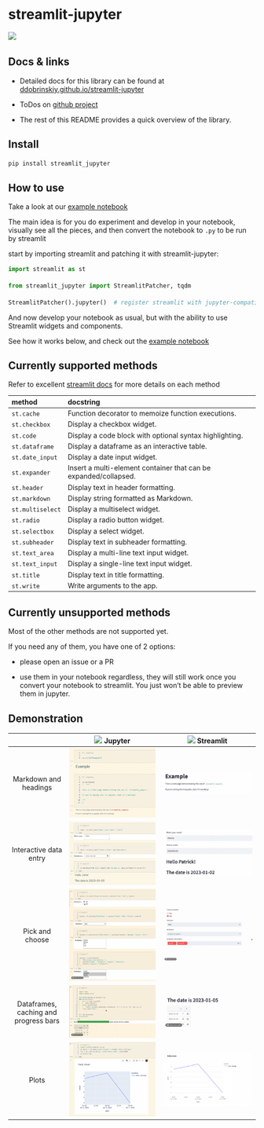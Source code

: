 streamlit-jupyter
================

<!-- WARNING: THIS FILE WAS AUTOGENERATED! DO NOT EDIT! -->

[<img src="https://github.com/ddobrinskiy/streamlit-jupyter/actions/workflows/test.yaml/badge.svg">](https://github.com/ddobrinskiy/streamlit-jupyter/actions)

## Docs & links

- Detailed docs for this library can be found at
  [ddobrinskiy.github.io/streamlit-jupyter](https://ddobrinskiy.github.io/streamlit-jupyter)

- ToDos on [github
  project](https://github.com/users/ddobrinskiy/projects/4/views/1)

- The rest of this README provides a quick overview of the library.

## Install

``` sh
pip install streamlit_jupyter
```

## How to use

Take a look at our [example notebook](./examples/99_example.ipynb)

The main idea is for you do experiment and develop in your notebook,
visually see all the pieces, and then convert the notebook to `.py` to
be run by streamlit

start by importing streamlit and patching it with streamlit-jupyter:

``` python
import streamlit as st

from streamlit_jupyter import StreamlitPatcher, tqdm

StreamlitPatcher().jupyter()  # register streamlit with jupyter-compatible wrappers
```

And now develop your notebook as usual, but with the ability to use
Streamlit widgets and components.

See how it works below, and check out the [example
notebook](./examples/99_example.ipynb)

## Currently supported methods

Refer to excellent [streamlit
docs](https://docs.streamlit.io/library/api-reference) for more details
on each method

| method           | docstring                                                        |
|:-----------------|:-----------------------------------------------------------------|
| `st.cache`       | Function decorator to memoize function executions.               |
| `st.checkbox`    | Display a checkbox widget.                                       |
| `st.code`        | Display a code block with optional syntax highlighting.          |
| `st.dataframe`   | Display a dataframe as an interactive table.                     |
| `st.date_input`  | Display a date input widget.                                     |
| `st.expander`    | Insert a multi-element container that can be expanded/collapsed. |
| `st.header`      | Display text in header formatting.                               |
| `st.markdown`    | Display string formatted as Markdown.                            |
| `st.multiselect` | Display a multiselect widget.                                    |
| `st.radio`       | Display a radio button widget.                                   |
| `st.selectbox`   | Display a select widget.                                         |
| `st.subheader`   | Display text in subheader formatting.                            |
| `st.text_area`   | Display a multi-line text input widget.                          |
| `st.text_input`  | Display a single-line text input widget.                         |
| `st.title`       | Display text in title formatting.                                |
| `st.write`       | Write arguments to the app.                                      |

## Currently **un**supported methods

Most of the other methods are not supported yet.

If you need any of them, you have one of 2 options:

- please open an issue or a PR

- use them in your notebook regardless, they will still work once you
  convert your notebook to streamlit. You just won’t be able to preview
  them in jupyter.

## Demonstration

|                                       | <img src="./images/favicon_jupyter.ico" width="30" /> Jupyter | <img src="./images/favicon_streamlit.ico" height="25" /> Streamlit |
|:-------------------------------------:|:-------------------------------------------------------------:|:------------------------------------------------------------------:|
|         Markdown and headings         |                ![alt](images/img1_jupyter.png)                |                 ![alt](images/img1_streamlit.png)                  |
|        Interactive data entry         |                ![alt](images/img2_jupyter.png)                |                 ![alt](images/img2_streamlit.png)                  |
|            Pick and choose            |                ![alt](images/img5_jupyter.gif)                |                 ![alt](images/img5_streamlit.gif)                  |
| Dataframes, caching and progress bars |                ![alt](images/img3_jupyter.gif)                |                 ![alt](images/img3_streamlit.gif)                  |
|                 Plots                 |                ![alt](images/img4_jupyter.png)                |                 ![alt](images/img4_streamlit.png)                  |
